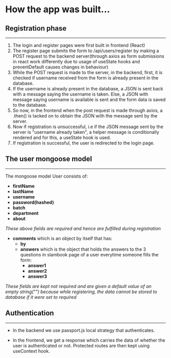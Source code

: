 # **How the app was built...**

## Registration phase

<hr>

1. The login and register pages were first built in frontend (React)
2. The register page submits the form to /api/users/register by making a POST request to the backend server(through axios as form submissions in react work differently due to usage of useState hooks and preventDefault causes changes in behaviour)
3. While the POST request is made to the server, in the backend, first, it is checked if username received from the form is already present in the database.
4. If the username is already present in the database, a JSON is sent back with a message saying the username is taken. Else, a JSON with message saying username is available is sent and the form data is saved to the database.
5. So now, in the frontend when the post request is made through axios, a .then() is tacked on to obtain the JSON with the message sent by the server.
6. Now if registration is unsuccessful, i.e if the JSON message sent by the server is "username already taken", a helper message is conditionally rendered and for this, a useState hook is used.
7. If registration is successful, the user is redirected to the login page.

## The user mongoose model

<hr>
The mongoose model User consists of:
    
- **firstName**
- **lastName**
- **username**
- **password(hashed)**
- **batch**
- **department**
- **about**

_These above fields are required and hence are fulfilled during registration_

- **comments** which is an object by itself that has:
  - **by**
  - **answers** which is the object that holds the answers to the 3 questions in slambook page of a user everytime someone fills the form:
    - **answer1**
    - **answer2**
    - **answer3**

_These fields are kept not required and are given a default value of an empty string("") because while registering, the data cannot be stored to database if it were set to required_

## Authentication

<hr>

- In the backend we use passport.js local strategy that authenticates.

- In the frontend, we get a response which carries the data of whether the user is authenticated or not. Protected routes are then kept using useContext hook.
